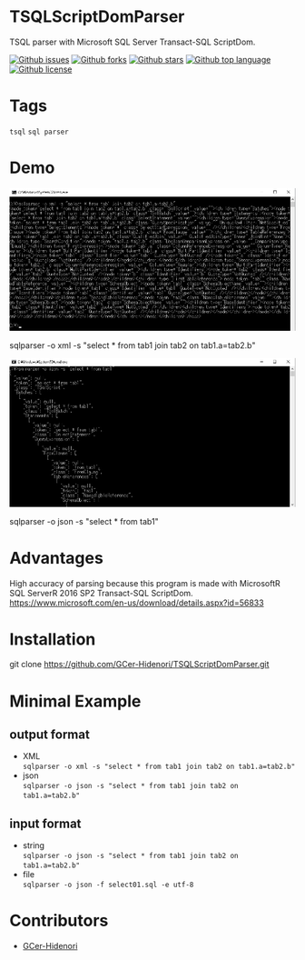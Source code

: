 # TSQLScriptDomParser

<!-- # Short Description -->

TSQL parser with Microsoft SQL Server Transact-SQL ScriptDom.

<!-- # Badges -->

[![Github issues](https://img.shields.io/github/issues/GCer-Hidenori/TSQLScriptDomParser)](https://github.com/GCer-Hidenori/TSQLScriptDomParser/issues)
[![Github forks](https://img.shields.io/github/forks/GCer-Hidenori/TSQLScriptDomParser)](https://github.com/GCer-Hidenori/TSQLScriptDomParser/network/members)
[![Github stars](https://img.shields.io/github/stars/GCer-Hidenori/TSQLScriptDomParser)](https://github.com/GCer-Hidenori/TSQLScriptDomParser/stargazers)
[![Github top language](https://img.shields.io/github/languages/top/GCer-Hidenori/TSQLScriptDomParser)](https://github.com/GCer-Hidenori/TSQLScriptDomParser/)
[![Github license](https://img.shields.io/github/license/GCer-Hidenori/TSQLScriptDomParser)](https://github.com/GCer-Hidenori/TSQLScriptDomParser/)

# Tags

`tsql` `sql parser`

# Demo

![Demo](resources/file-0.png)

sqlparser -o xml -s "select * from tab1 join tab2 on tab1.a=tab2.b"
  
![Demo](resources/file-1.png)

sqlparser -o json -s "select * from tab1"

# Advantages

High accuracy of parsing because this program is made with MicrosoftR SQL ServerR 2016 SP2 Transact-SQL ScriptDom.  
https://www.microsoft.com/en-us/download/details.aspx?id=56833

# Installation

git clone https://github.com/GCer-Hidenori/TSQLScriptDomParser.git

# Minimal Example

## output format
- XML  
```sqlparser -o xml -s "select * from tab1 join tab2 on tab1.a=tab2.b"```
- json  
```sqlparser -o json -s "select * from tab1 join tab2 on tab1.a=tab2.b"```
## input format
- string  
```sqlparser -o json -s "select * from tab1 join tab2 on tab1.a=tab2.b"```
- file  
```sqlparser -o json -f select01.sql -e utf-8```

# Contributors

- [GCer-Hidenori](https://github.com/GCer-Hidenori)

<!-- CREATED_BY_LEADYOU_README_GENERATOR -->